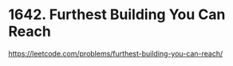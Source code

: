 # 1642. Furthest Building You Can Reach

https://leetcode.com/problems/furthest-building-you-can-reach/